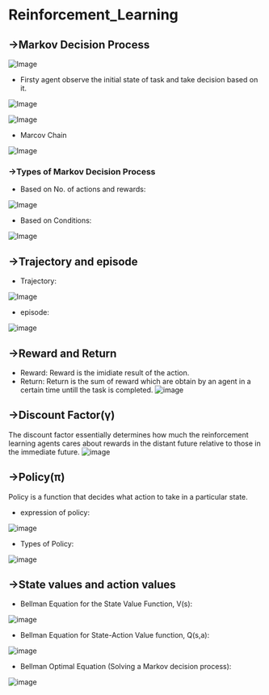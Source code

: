 # Reinforcement_Learning
## →Markov Decision Process
![Image](https://github.com/user-attachments/assets/b57a987d-f756-4332-84eb-a895266a3d8f)
- Firsty agent observe the initial state of task and take decision based on it.

![Image](https://github.com/user-attachments/assets/16fb4030-fabb-4aae-9369-381ade248a2a)

![Image](https://github.com/user-attachments/assets/1b32c812-856e-4cd7-9341-4911d4778f2a)
- Marcov Chain

![Image](https://github.com/user-attachments/assets/7c25a30d-f6cb-43c4-b645-26d1dc20c9b5)
### →Types of Markov Decision Process
- Based on No. of actions and rewards:

![Image](https://github.com/user-attachments/assets/8b40b011-38e8-411d-8a61-8e3407483e95)

- Based on Conditions:

![Image](https://github.com/user-attachments/assets/d3185415-3eae-408f-b15a-c9209d484fb8)

## →Trajectory and episode
- Trajectory:

![Image](https://github.com/user-attachments/assets/c76920b2-edf8-478d-a18e-6a9f9bae3d01)

- episode:

![image](https://github.com/user-attachments/assets/c7a6075c-fb5e-482d-a4f6-a4240428c4c0)

## →Reward and Return
- Reward:
  Reward is the imidiate result of the action.
- Return:
  Return is the sum of reward which are obtain by an agent in a certain time untill the task is completed.
![image](https://github.com/user-attachments/assets/dcb7ae94-e69e-40ce-a2b8-7fcddc27f381)

## →Discount Factor(γ)
The discount factor essentially determines how much the reinforcement learning agents cares about rewards in the distant future relative to those in the immediate future.
![image](https://github.com/user-attachments/assets/b92d8f61-908f-4dff-b12a-767fa9d9fdfb)

## →Policy(π)
Policy is a function that decides what action to take in a particular state.
- expression of policy:

![image](https://github.com/user-attachments/assets/dc983321-69aa-4383-b659-2add9df8f36f)
- Types of Policy:

![image](https://github.com/user-attachments/assets/e93a3d9f-9b10-4ffb-8f5f-2d2add8adedc)

## →State values and action values
- Bellman Equation for the State Value Function, V(s):

![image](https://github.com/user-attachments/assets/7fe2e4d1-af30-4c1f-91d2-fba9bb952d62)
- Bellman Equation for State-Action Value function, Q(s,a):

![image](https://github.com/user-attachments/assets/4de541f6-8f72-4eac-82af-3861a8c377e5)
- Bellman Optimal Equation (Solving a Markov decision process):

![image](https://github.com/user-attachments/assets/7b1c37c6-7b72-4a02-a03f-e58e3e1d2959)








